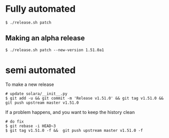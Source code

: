 
# Fully automated

    $ ./release.sh patch


## Making an alpha release


    $ ./release.sh patch --new-version 1.51.0a1


# semi automated
To make a new release
```
# update solara/__init__.py
$ git add -u && git commit -m 'Release v1.51.0' && git tag v1.51.0 && git push upstream master v1.51.0
```


If a problem happens, and you want to keep the history clean
```
# do fix
$ git rebase -i HEAD~3
$ git tag v1.51.0 -f &&  git push upstream master v1.51.0 -f
```

